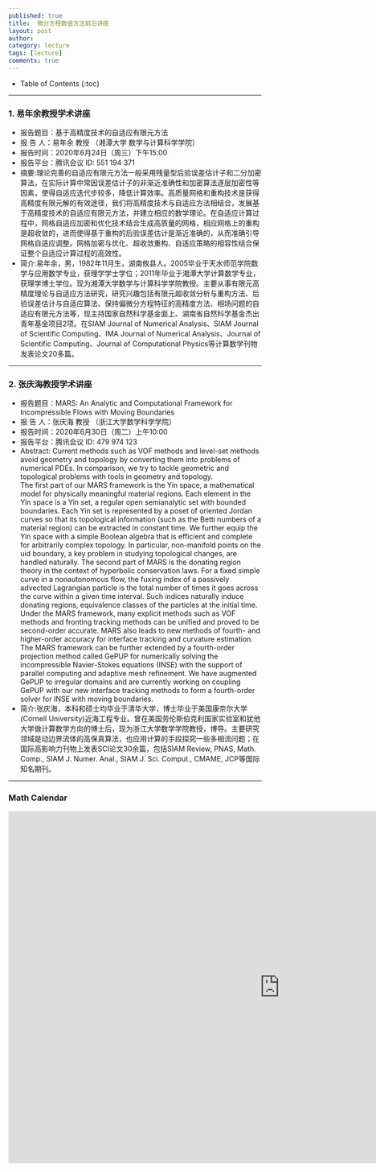 ```yaml
---
published: true
title:  微分方程数值方法前沿讲座
layout: post
author:  
category: lecture 
tags: [lecture]
comments: true 
---
```


* Table of Contents
{:toc}

---

### 1. 易年余教授学术讲座

- 报告题目：基于高精度技术的自适应有限元方法
- 报  告  人：易年余 教授 （湘潭大学 数学与计算科学学院）
- 报告时间：2020年6月24日（周三）下午15:00
- 报告平台：腾讯会议 ID: 551 194 371
- 摘要:理论完善的自适应有限元方法一般采用残量型后验误差估计子和二分加密算法，在实际计算中常因误差估计子的非渐近准确性和加密算法逐层加密性等因素，使得自适应迭代步较多，降低计算效率。高质量网格和重构技术是获得高精度有限元解的有效途径，我们将高精度技术与自适应方法相结合，发展基于高精度技术的自适应有限元方法，并建立相应的数学理论。在自适应计算过程中，网格自适应加密和优化技术结合生成高质量的网格，相应网格上的重构是超收敛的，进而使得基于重构的后验误差估计是渐近准确的，从而准确引导网格自适应调整。网格加密与优化、超收敛重构、自适应策略的相容性结合保证整个自适应计算过程的高效性。
- 简介:易年余，男，1982年11月生，湖南攸县人。2005毕业于天水师范学院数学与应用数学专业，获理学学士学位；2011年毕业于湘潭大学计算数学专业，获理学博士学位。现为湘潭大学数学与计算科学学院教授。主要从事有限元高精度理论与自适应方法研究，研究兴趣包括有限元超收敛分析与重构方法、后验误差估计与自适应算法、保持偏微分方程特征的高精度方法、相场问题的自适应有限元方法等，现主持国家自然科学基金面上、湖南省自然科学基金杰出青年基金项目2项。在SIAM Journal of Numerical Analysis、SIAM Journal of Scientific Computing、IMA Journal of Numerical Analysis、Journal of Scientific Computing、Journal of Computational Physics等计算数学刊物发表论文20多篇。

---

### 2. 张庆海教授学术讲座

- 报告题目：MARS: An Analytic and Computational Framework for Incompressible Flows with Moving Boundaries
- 报  告  人：张庆海 教授 （浙江大学数学科学学院）
- 报告时间：2020年6月30日（周二）上午10:00
- 报告平台：腾讯会议 ID: 479 974 123
- Abstract: Current methods such as VOF methods and level-set methods avoid geometry and topology by converting them into problems of numerical PDEs. In comparison, we try to tackle geometric and topological problems with tools in geometry and topology.</br>
  The first part of our MARS framework is the Yin space, a mathematical model for physically meaningful material regions. Each element in the Yin space is a Yin set, a regular open semianalytic set with bounded boundaries. Each Yin set is represented by a poset of oriented Jordan curves so that its topological information (such as the Betti numbers of a material region) can be extracted in constant time. We further equip the Yin space with a simple Boolean algebra that is efficient and complete for arbitrarily complex topology. In particular, non-manifold points on the uid boundary, a key problem in studying topological changes, are handled naturally. The second part of MARS is the donating region theory in the context of hyperbolic conservation laws. For a fixed simple curve in a nonautonomous flow, the fuxing index of a passively advected Lagrangian particle is the total number of times it goes across the curve within a given time interval. Such indices naturally induce donating regions, equivalence classes of the particles at the initial time. Under the MARS framework, many explicit methods such as VOF methods and fronting tracking methods can be unified and proved to be second-order accurate. MARS also leads to new methods of fourth- and higher-order accuracy for interface tracking and curvature estimation. </br>
  The MARS framework can be further extended by a fourth-order projection method called GePUP for numerically solving the incompressible Navier-Stokes equations (INSE) with the support of parallel computing and adaptive mesh refinement. We have augmented GePUP to irregular domains and are currently working on coupling GePUP with our new interface tracking methods to form a fourth-order solver for INSE with moving boundaries.
- 简介:张庆海，本科和硕士均毕业于清华大学，博士毕业于美国康奈尔大学(Cornell University)近海工程专业。曾在美国劳伦斯伯克利国家实验室和犹他大学做计算数学方向的博士后，现为浙江大学数学学院教授，博导。主要研究领域是动边界流体的高保真算法，也应用计算的手段探究一些多相流问题；在国际高影响力刊物上发表SCI论文30余篇，包括SIAM Review, PNAS, Math. Comp., SIAM J. Numer. Anal., SIAM J. Sci. Comput., CMAME, JCP等国际知名期刊。

---


<!--more-->

### Math Calendar

<iframe src="https://outlook.live.com/owa/calendar/16feae7b-817e-4102-804b-4287d7b3762c/b6a3882e-56a9-4dd5-9847-28d8e2b809ca/cid-5044050F0E507960/index.html" style="border: 0" width="1080" height="700" frameborder="0" scrolling="yes"></iframe>
